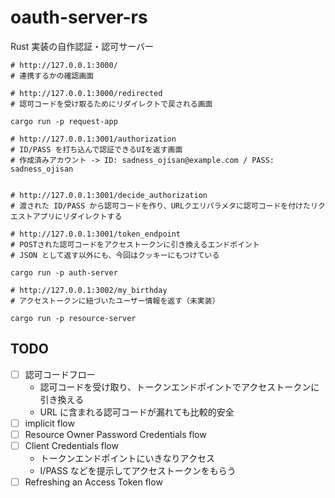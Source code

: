 # oauth-server-rs

Rust 実装の自作認証・認可サーバー

```
# http://127.0.0.1:3000/
# 連携するかの確認画面

# http://127.0.0.1:3000/redirected
# 認可コードを受け取るためにリダイレクトで戻される画面

cargo run -p request-app

# http://127.0.0.1:3001/authorization
# ID/PASS を打ち込んで認証できるUIを返す画面
# 作成済みアカウント -> ID: sadness_ojisan@example.com / PASS: sadness_ojisan


# http://127.0.0.1:3001/decide_authorization
# 渡された ID/PASS から認可コードを作り、URLクエリパラメタに認可コードを付けたリクエストアプリにリダイレクトする

# http://127.0.0.1:3001/token_endpoint
# POSTされた認可コードをアクセストークンに引き換えるエンドポイント
# JSON として返す以外にも、今回はクッキーにもつけている

cargo run -p auth-server

# http://127.0.0.1:3002/my_birthday
# アクセストークンに紐づいたユーザー情報を返す（未実装）

cargo run -p resource-server
```

## TODO

- [ ] 認可コードフロー
  - 認可コードを受け取り、トークンエンドポイントでアクセストークンに引き換える
  - URL に含まれる認可コードが漏れても比較的安全
- [ ] implicit flow
- [ ] Resource Owner Password Credentials flow
- [ ] Client Credentials flow
  - トークンエンドポイントにいきなりアクセス
  - I/PASS などを提示してアクセストークンをもらう
- [ ] Refreshing an Access Token flow
